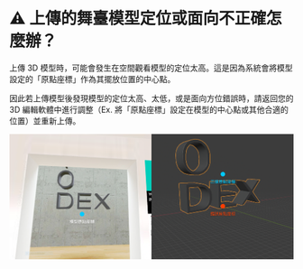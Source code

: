 # ⚠️ 上傳的舞臺模型定位或面向不正確怎麼辦？

上傳 3D 模型時，可能會發生在空間觀看模型的定位太高。這是因為系統會將模型設定的「原點座標」作為其擺放位置的中心點。

因此若上傳模型後發現模型的定位太高、太低，或是面向方位錯誤時，請返回您的 3D 編輯軟體中進行調整（Ex. 將「原點座標」設定在模型的中心點或其他合適的位置）並重新上傳。

![](<../../.gitbook/assets/02 (2).png>)

